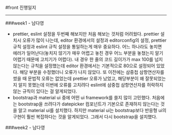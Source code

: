 #front 진행일지

---

###week1 - 남다영

- prettier, eslint 설정을 두번째 해보지만 처음 해보는 것처럼 어려웠다. prettier 설치시 오류가 많이 나는데, editor 환경에서의 설정과 editorconfig의 설정, prettier 규칙 설정과 eslint 규칙 설정을 통일하는게 매우 중요하다. 어느 하나라도 놓치면 에러가 일어난다(놓치지 않기가 매우 어렵고 놓친 경우 어느 부분을 놓쳤는지 알기 어렵기 때문에 고치기가 어렵다). 내 경우 한 줄의 코드 길이가가 max 100를 넘지 않는다는 규칙을 설정했는데 editor 환경에서는 기본적으로 80으로 설정되어 있었다. 해당 부분을 수정했더니 오류가 나지 않았다.
  또 이전에는 삼중첩 삼항연산자를 썼을 때 문법적 오류는 없었는데 prettier 오류가 났었고, 해당부분이 왜 잘못되었는지 알지 못했는데 이번에 오류를 고치려다 eslint에 삼중첩 삼항연산자를 허락하지 않는 규칙이 있다는 걸 알게되었다.
- bootstrap과 material ui 중에 어떤 ui framework를 쓸지 많이 고민했다. 처음에는 bootstrap을 쓰려다가 datepicker 컴포넌트가 기본으로 존재하지 않는다는 것을 알고 material ui를 설치했다. 하지만 material ui는 bootstrap보다 반응형 ui의 구현이 훨씬 복잡하다는 것을 알게되었다. 그래서 다시 bootstrap을 설치했다.

###week2 - 남다영
